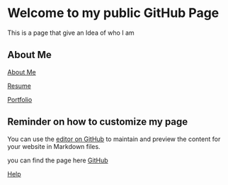 # Welcome to my public GitHub Page
This is a page that give an Idea of who I am

## About Me


[About Me](aboutme.md)

[Resume](Resume.md)

[Portfolio](portfolio.md)





## Reminder on how to customize my page
You can use the [editor on GitHub](https://github.com/jzm6677/Jay_Site/edit/master/docs/index.md) to maintain and preview the content for your website in Markdown files.

you can find the page here [GitHub](https://jzm6677.github.io/Jay_Site/)

[Help](Help.md)

